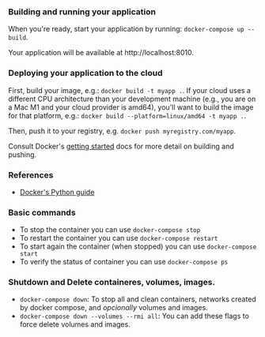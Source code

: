 ### Building and running your application

When you're ready, start your application by running:
`docker-compose up --build`.

Your application will be available at http://localhost:8010.

### Deploying your application to the cloud

First, build your image, e.g.: `docker build -t myapp .`.
If your cloud uses a different CPU architecture than your development
machine (e.g., you are on a Mac M1 and your cloud provider is amd64),
you'll want to build the image for that platform, e.g.:
`docker build --platform=linux/amd64 -t myapp .`.

Then, push it to your registry, e.g. `docker push myregistry.com/myapp`.

Consult Docker's [getting started](https://docs.docker.com/go/get-started-sharing/)
docs for more detail on building and pushing.

### References
* [Docker's Python guide](https://docs.docker.com/language/python/)

### Basic commands

- To stop the container you can use `docker-compose stop`
- To restart the container you can use `docker-compose restart`
- To start again the container (when stopped) you can use `docker-compose start`
- To verify the status of container you can use `docker-compose ps`

### Shutdown and Delete containeres, volumes, images.
* `docker-compose down`: To stop all and clean containers, networks created by docker compose, and *opcionally* volumes and images.
* `docker-compose down --volumes --rmi all`: You can add these flags to force delete volumes and images.
